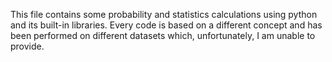 This file contains some probability and statistics calculations using python and its built-in libraries. Every code is based on a different concept and has been performed on different datasets which, unfortunately, I am unable to provide.

